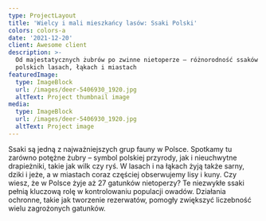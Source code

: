 ```yaml
---
type: ProjectLayout
title: 'Wielcy i mali mieszkańcy lasów: Ssaki Polski'
colors: colors-a
date: '2021-12-20'
client: Awesome client
description: >-
  Od majestatycznych żubrów po zwinne nietoperze – różnorodność ssaków w
  polskich lasach, łąkach i miastach
featuredImage:
  type: ImageBlock
  url: /images/deer-5406930_1920.jpg
  altText: Project thumbnail image
media:
  type: ImageBlock
  url: /images/deer-5406930_1920.jpg
  altText: Project image
---
```


Ssaki są jedną z najważniejszych grup fauny w Polsce. Spotkamy tu zarówno potężne żubry – symbol polskiej przyrody, jak i nieuchwytne drapieżniki, takie jak wilk czy ryś. W lasach i na łąkach żyją także sarny, dziki i jeże, a w miastach coraz częściej obserwujemy lisy i kuny. Czy wiesz, że w Polsce żyje aż 27 gatunków nietoperzy? Te niezwykłe ssaki pełnią kluczową rolę w kontrolowaniu populacji owadów. Działania ochronne, takie jak tworzenie rezerwatów, pomogły zwiększyć liczebność wielu zagrożonych gatunków.

